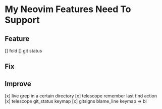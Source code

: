 # My Neovim Features Need To Support

## Feature

[] fold
[] git status

## Fix

## Improve

[x] live grep in a certain directory
[x] telescope remember last find action
[x] telescope git_status keymap
[x] gitsigns blame_line keymap => <leader>bl
